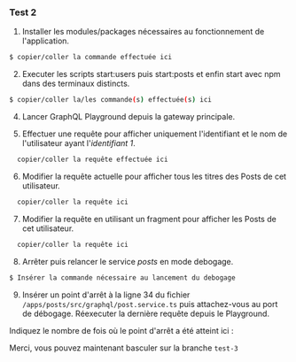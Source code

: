 ### Test 2

1. Installer les modules/packages nécessaires au fonctionnement de l'application.

```bash
$ copier/coller la commande effectuée ici
```

2. Executer les scripts start:users puis start:posts et enfin start avec npm dans des terminaux distincts.

```bash
$ copier/coller la/les commande(s) effectuée(s) ici
```

4. Lancer GraphQL Playground depuis la gateway principale.

5. Effectuer une requête pour afficher uniquement l'identifiant et le nom de l'utilisateur ayant l'*identifiant 1*.

```graphql
  copier/coller la requête effectuée ici
```

6. Modifier la requête actuelle pour afficher tous les titres des Posts de cet utilisateur.

```graphql
  copier/coller la requête ici
```

7. Modifier la requête en utilisant un fragment pour afficher les Posts de cet utilisateur.

```graphql
  copier/coller la requête ici
```

8. Arrêter puis relancer le service *posts* en mode debogage.

```bash
$ Insérer la commande nécessaire au lancement du debogage
```

9. Insérer un point d'arrêt à la ligne 34 du fichier `/apps/posts/src/graphql/post.service.ts` puis attachez-vous au port de débogage. Réexecuter la dernière requête depuis le Playground.

>>>
Indiquez le nombre de fois où le point d'arrêt a été atteint ici : 
>>>

Merci, vous pouvez maintenant basculer sur la branche `test-3`
